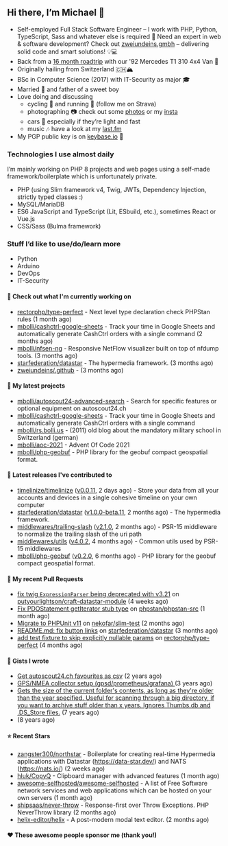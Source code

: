 ## Hi there, I’m Michael 👋

- Self-employed Full Stack Software Engineer – I work with PHP, Python, TypeScript, Sass and whatever else is required
  🚀 Need an expert in web & software development? Check out [zweiundeins.gmbh](https://zweiundeins.gmbh) – delivering solid code and smart solutions! 💡💻
- Back from a [16 month roadtrip](https://unterwegs.2und1.ch) with our '92 Mercedes T1 310 4x4 Van 🚒
- Originally hailing from Switzerland 🇨🇭🏔
- BSc in Computer Science (2017) with IT-Security as major 🎓
- Married 💍 and father of a sweet boy
- Love doing and discussing
  - cycling 🚴 and running 🏃 (follow me on Strava)
  - photographing 📷 check out some [photos](https://bolli.us) or my [insta](https://instagram.com/michaelbolli)
  - cars 🚗 especially if they’re light and fast
  - music 🎶 have a look at my [last.fm](https://last.fm/user/bolley)
- My PGP public key is on [keybase.io](https://keybase.io/mbolli) 🔑

### Technologies I use almost daily
I’m mainly working on PHP 8 projects and web pages using a self-made framework/boilerplate which is unfortunately private.
- PHP (using Slim framework v4, Twig, JWTs, Dependency Injection, strictly typed classes :)
- MySQL/MariaDB
- ES6 JavaScript and TypeScript (Lit, ESbuild, etc.), sometimes React or Vue.js
- CSS/Sass (Bulma framework)

### Stuff I’d like to use/do/learn more
- Python
- Arduino
- DevOps
- IT-Security

#### 👷 Check out what I'm currently working on

- [rectorphp/type-perfect](https://github.com/rectorphp/type-perfect) - Next level type declaration check PHPStan rules (1 month ago)
- [mbolli/cashctrl-google-sheets](https://github.com/mbolli/cashctrl-google-sheets) - Track your time in Google Sheets and automatically generate CashCtrl orders with a single command (2 months ago)
- [mbolli/nfsen-ng](https://github.com/mbolli/nfsen-ng) - Responsive NetFlow visualizer built on top of nfdump tools. (3 months ago)
- [starfederation/datastar](https://github.com/starfederation/datastar) - The hypermedia framework. (3 months ago)
- [zweiundeins/.github](https://github.com/zweiundeins/.github) -  (3 months ago)

#### 🌱 My latest projects

- [mbolli/autoscout24-advanced-search](https://github.com/mbolli/autoscout24-advanced-search) - Search for specific features or optional equipment on autoscout24.ch
- [mbolli/cashctrl-google-sheets](https://github.com/mbolli/cashctrl-google-sheets) - Track your time in Google Sheets and automatically generate CashCtrl orders with a single command
- [mbolli/rs.bolli.us](https://github.com/mbolli/rs.bolli.us) - (2011) old blog about the mandatory military school in Switzerland (german)
- [mbolli/aoc-2021](https://github.com/mbolli/aoc-2021) - Advent Of Code 2021
- [mbolli/php-geobuf](https://github.com/mbolli/php-geobuf) - PHP library for the geobuf compact geospatial format.

#### 🔭 Latest releases I've contributed to

- [timelinize/timelinize](https://github.com/timelinize/timelinize) ([v0.0.11](https://github.com/timelinize/timelinize/releases/tag/v0.0.11), 2 days ago) - Store your data from all your accounts and devices in a single cohesive timeline on your own computer
- [starfederation/datastar](https://github.com/starfederation/datastar) ([v1.0.0-beta.11](https://github.com/starfederation/datastar/releases/tag/v1.0.0-beta.11), 2 months ago) - The hypermedia framework.
- [middlewares/trailing-slash](https://github.com/middlewares/trailing-slash) ([v2.1.0](https://github.com/middlewares/trailing-slash/releases/tag/v2.1.0), 2 months ago) - PSR-15 middleware to normalize the trailing slash of the uri path
- [middlewares/utils](https://github.com/middlewares/utils) ([v4.0.2](https://github.com/middlewares/utils/releases/tag/v4.0.2), 4 months ago) - Common utils used by PSR-15 middlewares
- [mbolli/php-geobuf](https://github.com/mbolli/php-geobuf) ([v0.2.0](https://github.com/mbolli/php-geobuf/releases/tag/v0.2.0), 6 months ago) - PHP library for the geobuf compact geospatial format.

#### 🔨 My recent Pull Requests

- [fix twig `ExpressionParser` being deprecated with v3.21](https://github.com/putyourlightson/craft-datastar-module/pull/5) on [putyourlightson/craft-datastar-module](https://github.com/putyourlightson/craft-datastar-module) (4 weeks ago)
- [Fix PDOStatement getIterator stub type](https://github.com/phpstan/phpstan-src/pull/3974) on [phpstan/phpstan-src](https://github.com/phpstan/phpstan-src) (1 month ago)
- [Migrate to PHPUnit v11](https://github.com/nekofar/slim-test/pull/172) on [nekofar/slim-test](https://github.com/nekofar/slim-test) (2 months ago)
- [README.md: fix button links](https://github.com/starfederation/datastar/pull/652) on [starfederation/datastar](https://github.com/starfederation/datastar) (3 months ago)
- [add test fixture to skip explicitly nullable params](https://github.com/rectorphp/type-perfect/pull/56) on [rectorphp/type-perfect](https://github.com/rectorphp/type-perfect) (4 months ago)

#### 📓 Gists I wrote

- [Get autoscout24.ch favourites as csv](https://gist.github.com/cadfa79fd026e205b8b05716068ff19c) (2 years ago)
- [GPS/NMEA collector setup (gpsd/prometheus/grafana) ](https://gist.github.com/fba44156cf668940e325f98cb62483f7) (3 years ago)
- [Gets the size of the current folder&#39;s contents, as long as they&#39;re older than the year specified. Useful for scanning through a big directory, if you want to archive stuff older than x years. Ignores Thumbs.db and .DS_Store files.](https://gist.github.com/8ba3def57706c654187379796af735a6) (7 years ago)
- [](https://gist.github.com/92d2f67475453c77eed2b3a35ec42904) (8 years ago)

#### ⭐ Recent Stars

- [zangster300/northstar](https://github.com/zangster300/northstar) - Boilerplate for creating real-time Hypermedia applications with Datastar (https://data-star.dev/) and NATS (https://nats.io/) (2 weeks ago)
- [hluk/CopyQ](https://github.com/hluk/CopyQ) - Clipboard manager with advanced features (1 month ago)
- [awesome-selfhosted/awesome-selfhosted](https://github.com/awesome-selfhosted/awesome-selfhosted) - A list of Free Software network services and web applications which can be hosted on your own servers (1 month ago)
- [shipsaas/never-throw](https://github.com/shipsaas/never-throw) - Response-first over Throw Exceptions. PHP NeverThrow library (2 months ago)
- [helix-editor/helix](https://github.com/helix-editor/helix) - A post-modern modal text editor. (2 months ago)

#### ❤️ These awesome people sponsor me (thank you!)

